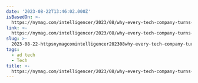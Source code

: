 ```yaml
---
date: '2023-08-22T13:46:02.000Z'
isBasedOn: >-
  https://nymag.com/intelligencer/2023/08/why-every-tech-company-turns-into-an-ad-company.html#
link: >-
  https://nymag.com/intelligencer/2023/08/why-every-tech-company-turns-into-an-ad-company.html#
slug: >-
  2023-08-22-httpsnymagcomintelligencer202308why-every-tech-company-turns-into-an-ad-companyhtml
tags:
  - ad tech
  - Tech
title: >-
  https://nymag.com/intelligencer/2023/08/why-every-tech-company-turns-into-an-ad-company.html#
---
```


